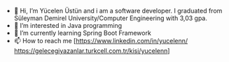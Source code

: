- 👋 Hi, I’m Yücelen Üstün and i am a software developer. I graduated from Süleyman Demirel University/Computer Engineering with 3,03 gpa.
- 👀 I’m interested in Java programming
- 🌱 I’m currently learning Spring Boot Framework
- 📫 How to reach me [https://www.linkedin.com/in/yucelenn/
                      https://gelecegiyazanlar.turkcell.com.tr/kisi/yucelenn]

<!---
yucelenn/yucelenn is a ✨ special ✨ repository because its `README.md` (this file) appears on your GitHub profile.
You can click the Preview link to take a look at your changes.
--->
